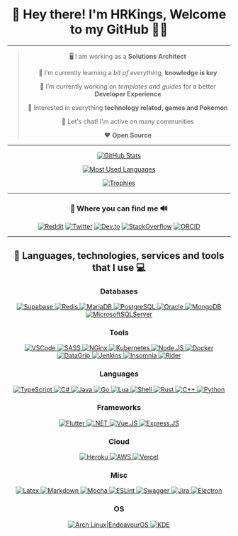 <div align="center">

  # 👋 Hey there! I'm HRKings, Welcome to my GitHub 🧑‍💻

---

> 🖥️ I am working as a **Solutions Architect**
>
> 🌱 I’m currently learning a *bit of everything*, **knowledge is key**
> 
> 🔭 I’m currently working on *templates and guides* for a better **Developer Experience**
> 
> 🤔 Interested in everything **technology related, games and Pokemon**
> 
> 💬 Let's chat! I'm active on many communities
> 
> ❤️ **Open Source**

---

  <a href="https://github.com/HRKings">

  ![GitHub Stats](https://github-readme-stats.vercel.app/api?username=HRKings&show_icons=true&count_private=true&bg_color=0D0C15&text_color=ffffff&title_color=FFD700&icon_color=c71c1c&border_radius=0.5rem)

  ![Most Used Languages](https://github-readme-stats.vercel.app/api/top-langs?username=HRKings&langs_count=10&layout=compact&bg_color=0D0C15&text_color=ffffff&title_color=FFD700&border_radius=0.5rem)

  ![Trophies](https://github-profile-trophy.vercel.app/?username=HRKings&rank=SECRET,SSS,SS,S,AAA,AA,A&row=5&column=4&theme=juicyfresh)

  </a>

----

  ### 📨 Where you can find me 🔊

  [![Reddit](https://img.shields.io/badge/Reddit-FF4500?style=for-the-badge&logo=reddit&logoColor=white)](https://reddit.com/u/HRKings)
  [![Twitter](https://img.shields.io/badge/Twitter-1DA1F2?style=for-the-badge&logo=twitter&logoColor=white)](https://twitter.com/TheHRKings)
  [![Dev.to](https://img.shields.io/badge/dev.to-0A0A0A?style=for-the-badge&logo=dev.to&logoColor=white)](https://dev.to/hrkings)
  [![StackOverflow](https://img.shields.io/badge/stackoverflow-F48024?style=for-the-badge&logo=stackoverflow&logoColor=white)](https://stackoverflow.com/users/14376905/hrkings)
  [![ORCID](https://img.shields.io/badge/ORCID-A6CE39?style=for-the-badge&logo=orcid&logoColor=white)](https://orcid.org/0000-0003-3131-2376)


----

  ## 🚀 Languages, technologies, services and tools that I use 💻

  ### Databases
  [
  ![Supabase](https://img.shields.io/badge/Supabase-3ECF8E?style=for-the-badge&logo=supabase&logoColor=white)
  ![Redis](https://img.shields.io/badge/redis-%23DD0031.svg?style=for-the-badge&logo=redis&logoColor=white)
  ![MariaDB](https://img.shields.io/badge/MariaDB-003545?style=for-the-badge&logo=mariadb&logoColor=white)
  ![PostgreSQL](https://img.shields.io/badge/PostgreSQL-316192?style=for-the-badge&logo=postgresql&logoColor=white)
  ![Oracle](https://img.shields.io/badge/Oracle-F80000?style=for-the-badge&logo=oracle&logoColor=white)
  ![MongoDB](https://img.shields.io/badge/MongoDB-4EA94B?style=for-the-badge&logo=mongodb&logoColor=white)
  ![MicrosoftSQLServer](https://img.shields.io/badge/Microsoft%20SQL%20Sever-CC2927?style=for-the-badge&logo=microsoft%20sql%20server&logoColor=white)
  ](https://github.com/HRKings)

  ### Tools
  [
  ![VSCode](https://img.shields.io/badge/VSCode-0078d7.svg?style=for-the-badge&logo=visual-studio-code&logoColor=white)
  ![SASS](https://img.shields.io/badge/Sass-CC6699?style=for-the-badge&logo=sass&logoColor=white)
  ![NGinx](https://img.shields.io/badge/nginx-%23009639.svg?style=for-the-badge&logo=nginx&logoColor=white)
  ![Kubernetes](https://img.shields.io/badge/kubernetes-%23326ce5.svg?style=for-the-badge&logo=kubernetes&logoColor=white)
  ![Node.JS](https://img.shields.io/badge/Node.js-43853D?style=for-the-badge&logo=node.js&logoColor=white)
  ![Docker](https://img.shields.io/badge/docker-%230db7ed.svg?style=for-the-badge&logo=docker&logoColor=white)
  ![DataGrip](https://img.shields.io/badge/Datagrip-white?style=for-the-badge&logo=datagrip&logoColor=black)
  ![Jenkins](https://img.shields.io/badge/jenkins-%232C5263.svg?style=for-the-badge&logo=jenkins&logoColor=white)
  ![Insomnia](https://img.shields.io/badge/Insomnia-black?style=for-the-badge&logo=insomnia&logoColor=5849BE)
  ![Rider](https://img.shields.io/badge/Rider-white?style=for-the-badge&logo=rider&logoColor=black)
  ](https://github.com/HRKings)

  ### Languages
  [
  ![TypeScript](https://img.shields.io/badge/TypeScript-007ACC?style=for-the-badge&logo=typescript&logoColor=white)
  ![C#](https://img.shields.io/badge/C%23-239120?style=for-the-badge&logo=c-sharp&logoColor=white)
  ![Java](https://img.shields.io/badge/Java-ED8B00?style=for-the-badge&logo=java&logoColor=white)
  ![Go](https://img.shields.io/badge/Go-00ADD8?style=for-the-badge&logo=go&logoColor=white)
  ![Lua](https://img.shields.io/badge/Lua-2C2D72?style=for-the-badge&logo=lua&logoColor=white)
  ![Shell](https://img.shields.io/badge/Shell_Script-121011?style=for-the-badge&logo=gnu-bash&logoColor=white)
  ![Rust](https://img.shields.io/badge/Rust-000000?style=for-the-badge&logo=rust&logoColor=white)
  ![C++](https://img.shields.io/badge/C%2B%2B-00599C?style=for-the-badge&logo=c%2B%2B&logoColor=white)
  ![Python](https://img.shields.io/badge/Python-14354C?style=for-the-badge&logo=python&logoColor=white)
  ](https://github.com/HRKings)

  ### Frameworks
  [
  ![Flutter](https://img.shields.io/badge/Flutter-02569B?style=for-the-badge&logo=flutter&logoColor=white)
  ![.NET](https://img.shields.io/badge/.NET-5C2D91?style=for-the-badge&logo=.net&logoColor=white)
  ![Vue.JS](https://img.shields.io/badge/Vue.js-35495E?style=for-the-badge&logo=vue.js&logoColor=4FC08D)
  ![Express.JS](https://img.shields.io/badge/Express.js-404D59?style=for-the-badge)
  ](https://github.com/HRKings)

  ### Cloud
  [
  ![Heroku](https://img.shields.io/badge/Heroku-430098?style=for-the-badge&logo=heroku&logoColor=white)
  ![AWS](https://img.shields.io/badge/AWS-%23FF9900.svg?style=for-the-badge&logo=amazon-aws&logoColor=white)
  ![Vercel](https://img.shields.io/badge/Vercel-black.svg?style=for-the-badge&logo=vercel&logoColor=white)
  ](https://github.com/HRKings)

  ### Misc
  [
  ![Latex](https://img.shields.io/badge/latex-%23008080.svg?style=for-the-badge&logo=latex&logoColor=white)
  ![Markdown](https://img.shields.io/badge/markdown-%23000000.svg?style=for-the-badge&logo=markdown&logoColor=white)
  ![Mocha](https://img.shields.io/badge/-mocha-%238D6748?style=for-the-badge&logo=mocha&logoColor=white)
  ![ESLint](https://img.shields.io/badge/ESLint-4B3263?style=for-the-badge&logo=eslint&logoColor=white)
  ![Swagger](https://img.shields.io/badge/Swagger-%23Clojure?style=for-the-badge&logo=swagger&logoColor=white)
  ![Jira](https://img.shields.io/badge/jira-%230A0FFF.svg?style=for-the-badge&logo=jira&logoColor=white)
  ![Electron](https://img.shields.io/badge/Electron-191970?style=for-the-badge&logo=Electron&logoColor=white)
  ](https://github.com/HRKings)

  ### OS
  [
  ![Arch Linux|EndeavourOS](https://img.shields.io/badge/Arch%20Linux%20|%20Endeavour%20OS-7B3DB9?style=for-the-badge&logo=archlinux&logoColor=white)
  ![KDE](https://img.shields.io/badge/KDE-1C94EB?style=for-the-badge&logo=kde&logoColor=white)
  ](https://github.com/HRKings)

  </a>
</div>